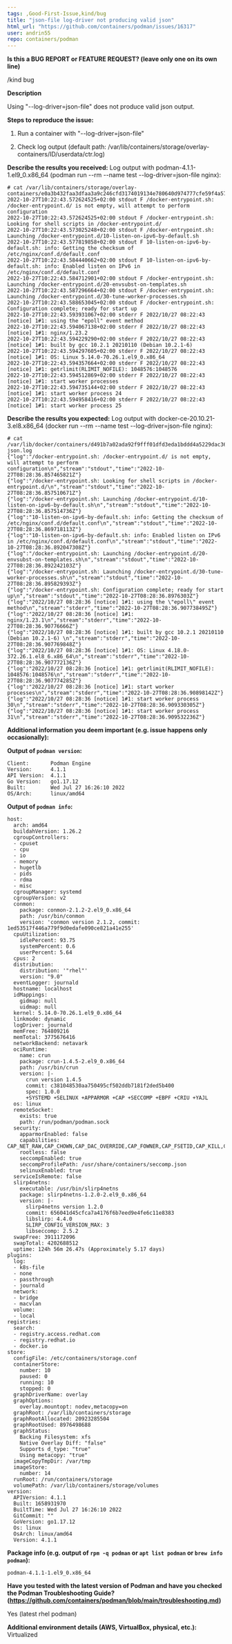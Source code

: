 ```yaml
---
tags: ,Good-First-Issue,kind/bug
title: "json-file log-driver not producing valid json"
html_url: "https://github.com/containers/podman/issues/16317"
user: andrin55
repo: containers/podman
---
```


<!--
---------------------------------------------------
BUG REPORT INFORMATION
---------------------------------------------------
Use the commands below to provide key information from your environment:
You do NOT have to include this information if this is a FEATURE REQUEST

**NOTE** A large number of issues reported against Podman are often found to already be fixed
in more current versions of the project.  Before reporting an issue, please verify the
version you are running with `podman version` and compare it to the latest release
documented on the top of Podman's [README.md](../README.md).  If they differ, please
update your version of Podman to the latest possible and retry your command before creating
an issue.

Also, there is a running list of known issues in the [Podman Troubleshooting Guide](https://github.com/containers/podman/blob/main/troubleshooting.md),
please reference that page before opening a new issue.

If you are filing a bug against `podman build`, please instead file a bug
against Buildah (https://github.com/containers/buildah/issues). Podman build
executes Buildah to perform container builds, and as such the Buildah
maintainers are best equipped to handle these bugs.
-->

**Is this a BUG REPORT or FEATURE REQUEST? (leave only one on its own line)**

/kind bug


**Description**

Using "--log-driver=json-file" does not produce valid json output.

**Steps to reproduce the issue:**

1. Run a container with "--log-driver=json-file" 

2. Check log output (default path: /var/lib/containers/storage/overlay-containers/ID/userdata/ctr.log)

**Describe the results you received:**
Log output with podman-4.1.1-1.el9_0.x86_64 (podman run --rm --name test --log-driver=json-file nginx):
```
# cat /var/lib/containers/storage/overlay-containers/e0a3b432faa3dfaa3a9c246cfd3174019134e780640d974777cfe59f4a572c74/userdata/ctr.log
2022-10-27T10:22:43.572624525+02:00 stdout F /docker-entrypoint.sh: /docker-entrypoint.d/ is not empty, will attempt to perform configuration
2022-10-27T10:22:43.572624525+02:00 stdout F /docker-entrypoint.sh: Looking for shell scripts in /docker-entrypoint.d/
2022-10-27T10:22:43.573025248+02:00 stdout F /docker-entrypoint.sh: Launching /docker-entrypoint.d/10-listen-on-ipv6-by-default.sh
2022-10-27T10:22:43.577819858+02:00 stdout F 10-listen-on-ipv6-by-default.sh: info: Getting the checksum of /etc/nginx/conf.d/default.conf
2022-10-27T10:22:43.584440662+02:00 stdout F 10-listen-on-ipv6-by-default.sh: info: Enabled listen on IPv6 in /etc/nginx/conf.d/default.conf
2022-10-27T10:22:43.584712901+02:00 stdout F /docker-entrypoint.sh: Launching /docker-entrypoint.d/20-envsubst-on-templates.sh
2022-10-27T10:22:43.587296664+02:00 stdout F /docker-entrypoint.sh: Launching /docker-entrypoint.d/30-tune-worker-processes.sh
2022-10-27T10:22:43.588653045+02:00 stdout F /docker-entrypoint.sh: Configuration complete; ready for start up
2022-10-27T10:22:43.593931067+02:00 stderr F 2022/10/27 08:22:43 [notice] 1#1: using the "epoll" event method
2022-10-27T10:22:43.594067138+02:00 stderr F 2022/10/27 08:22:43 [notice] 1#1: nginx/1.23.2
2022-10-27T10:22:43.594229290+02:00 stderr F 2022/10/27 08:22:43 [notice] 1#1: built by gcc 10.2.1 20210110 (Debian 10.2.1-6)
2022-10-27T10:22:43.594297605+02:00 stderr F 2022/10/27 08:22:43 [notice] 1#1: OS: Linux 5.14.0-70.26.1.el9_0.x86_64
2022-10-27T10:22:43.594357664+02:00 stderr F 2022/10/27 08:22:43 [notice] 1#1: getrlimit(RLIMIT_NOFILE): 1048576:1048576
2022-10-27T10:22:43.594512869+02:00 stderr F 2022/10/27 08:22:43 [notice] 1#1: start worker processes
2022-10-27T10:22:43.594735144+02:00 stderr F 2022/10/27 08:22:43 [notice] 1#1: start worker process 24
2022-10-27T10:22:43.594958416+02:00 stderr F 2022/10/27 08:22:43 [notice] 1#1: start worker process 25
```

**Describe the results you expected:**
Log output with docker-ce-20.10.21-3.el8.x86_64 (docker run --rm --name test --log-driver=json-file nginx):
```
# cat /var/lib/docker/containers/d491b7a02ada92f9fff01dfd3eda1bddd4a5229dac363aacd3baac709e584fda/d491b7a02ada92f9fff01dfd3eda1bddd4a5229dac363aacd3baac709e584fda-json.log
{"log":"/docker-entrypoint.sh: /docker-entrypoint.d/ is not empty, will attempt to perform configuration\n","stream":"stdout","time":"2022-10-27T08:28:36.857465821Z"}
{"log":"/docker-entrypoint.sh: Looking for shell scripts in /docker-entrypoint.d/\n","stream":"stdout","time":"2022-10-27T08:28:36.857510671Z"}
{"log":"/docker-entrypoint.sh: Launching /docker-entrypoint.d/10-listen-on-ipv6-by-default.sh\n","stream":"stdout","time":"2022-10-27T08:28:36.857514736Z"}
{"log":"10-listen-on-ipv6-by-default.sh: info: Getting the checksum of /etc/nginx/conf.d/default.conf\n","stream":"stdout","time":"2022-10-27T08:28:36.869718113Z"}
{"log":"10-listen-on-ipv6-by-default.sh: info: Enabled listen on IPv6 in /etc/nginx/conf.d/default.conf\n","stream":"stdout","time":"2022-10-27T08:28:36.892047308Z"}
{"log":"/docker-entrypoint.sh: Launching /docker-entrypoint.d/20-envsubst-on-templates.sh\n","stream":"stdout","time":"2022-10-27T08:28:36.892242103Z"}
{"log":"/docker-entrypoint.sh: Launching /docker-entrypoint.d/30-tune-worker-processes.sh\n","stream":"stdout","time":"2022-10-27T08:28:36.895829393Z"}
{"log":"/docker-entrypoint.sh: Configuration complete; ready for start up\n","stream":"stdout","time":"2022-10-27T08:28:36.8976303Z"}
{"log":"2022/10/27 08:28:36 [notice] 1#1: using the \"epoll\" event method\n","stream":"stderr","time":"2022-10-27T08:28:36.907738495Z"}
{"log":"2022/10/27 08:28:36 [notice] 1#1: nginx/1.23.1\n","stream":"stderr","time":"2022-10-27T08:28:36.90776666Z"}
{"log":"2022/10/27 08:28:36 [notice] 1#1: built by gcc 10.2.1 20210110 (Debian 10.2.1-6) \n","stream":"stderr","time":"2022-10-27T08:28:36.907769848Z"}
{"log":"2022/10/27 08:28:36 [notice] 1#1: OS: Linux 4.18.0-372.26.1.el8_6.x86_64\n","stream":"stderr","time":"2022-10-27T08:28:36.907772136Z"}
{"log":"2022/10/27 08:28:36 [notice] 1#1: getrlimit(RLIMIT_NOFILE): 1048576:1048576\n","stream":"stderr","time":"2022-10-27T08:28:36.907774285Z"}
{"log":"2022/10/27 08:28:36 [notice] 1#1: start worker processes\n","stream":"stderr","time":"2022-10-27T08:28:36.90898142Z"}
{"log":"2022/10/27 08:28:36 [notice] 1#1: start worker process 30\n","stream":"stderr","time":"2022-10-27T08:28:36.909330305Z"}
{"log":"2022/10/27 08:28:36 [notice] 1#1: start worker process 31\n","stream":"stderr","time":"2022-10-27T08:28:36.909532236Z"}
```

**Additional information you deem important (e.g. issue happens only occasionally):**

**Output of `podman version`:**

```
Client:       Podman Engine
Version:      4.1.1
API Version:  4.1.1
Go Version:   go1.17.12
Built:        Wed Jul 27 16:26:10 2022
OS/Arch:      linux/amd64
```

**Output of `podman info`:**

```
host:
  arch: amd64
  buildahVersion: 1.26.2
  cgroupControllers:
  - cpuset
  - cpu
  - io
  - memory
  - hugetlb
  - pids
  - rdma
  - misc
  cgroupManager: systemd
  cgroupVersion: v2
  conmon:
    package: conmon-2.1.2-2.el9_0.x86_64
    path: /usr/bin/conmon
    version: 'conmon version 2.1.2, commit: 1ed53517f446a779f9d0edafe090ce821a41e255'
  cpuUtilization:
    idlePercent: 93.75
    systemPercent: 0.6
    userPercent: 5.64
  cpus: 2
  distribution:
    distribution: '"rhel"'
    version: "9.0"
  eventLogger: journald
  hostname: localhost
  idMappings:
    gidmap: null
    uidmap: null
  kernel: 5.14.0-70.26.1.el9_0.x86_64
  linkmode: dynamic
  logDriver: journald
  memFree: 764809216
  memTotal: 3775676416
  networkBackend: netavark
  ociRuntime:
    name: crun
    package: crun-1.4.5-2.el9_0.x86_64
    path: /usr/bin/crun
    version: |-
      crun version 1.4.5
      commit: c381048530aa750495cf502ddb7181f2ded5b400
      spec: 1.0.0
      +SYSTEMD +SELINUX +APPARMOR +CAP +SECCOMP +EBPF +CRIU +YAJL
  os: linux
  remoteSocket:
    exists: true
    path: /run/podman/podman.sock
  security:
    apparmorEnabled: false
    capabilities: CAP_NET_RAW,CAP_CHOWN,CAP_DAC_OVERRIDE,CAP_FOWNER,CAP_FSETID,CAP_KILL,CAP_NET_BIND_SERVICE,CAP_SETFCAP,CAP_SETGID,CAP_SETPCAP,CAP_SETUID,CAP_SYS_CHROOT
    rootless: false
    seccompEnabled: true
    seccompProfilePath: /usr/share/containers/seccomp.json
    selinuxEnabled: true
  serviceIsRemote: false
  slirp4netns:
    executable: /usr/bin/slirp4netns
    package: slirp4netns-1.2.0-2.el9_0.x86_64
    version: |-
      slirp4netns version 1.2.0
      commit: 656041d45cfca7a4176f6b7eed9e4fe6c11e8383
      libslirp: 4.4.0
      SLIRP_CONFIG_VERSION_MAX: 3
      libseccomp: 2.5.2
  swapFree: 3911172096
  swapTotal: 4202688512
  uptime: 124h 56m 26.47s (Approximately 5.17 days)
plugins:
  log:
  - k8s-file
  - none
  - passthrough
  - journald
  network:
  - bridge
  - macvlan
  volume:
  - local
registries:
  search:
  - registry.access.redhat.com
  - registry.redhat.io
  - docker.io
store:
  configFile: /etc/containers/storage.conf
  containerStore:
    number: 10
    paused: 0
    running: 10
    stopped: 0
  graphDriverName: overlay
  graphOptions:
    overlay.mountopt: nodev,metacopy=on
  graphRoot: /var/lib/containers/storage
  graphRootAllocated: 20923285504
  graphRootUsed: 8976498688
  graphStatus:
    Backing Filesystem: xfs
    Native Overlay Diff: "false"
    Supports d_type: "true"
    Using metacopy: "true"
  imageCopyTmpDir: /var/tmp
  imageStore:
    number: 14
  runRoot: /run/containers/storage
  volumePath: /var/lib/containers/storage/volumes
version:
  APIVersion: 4.1.1
  Built: 1658931970
  BuiltTime: Wed Jul 27 16:26:10 2022
  GitCommit: ""
  GoVersion: go1.17.12
  Os: linux
  OsArch: linux/amd64
  Version: 4.1.1
```

**Package info (e.g. output of `rpm -q podman` or `apt list podman` or `brew info podman`):**

```
podman-4.1.1-1.el9_0.x86_64
```

**Have you tested with the latest version of Podman and have you checked the Podman Troubleshooting Guide? (https://github.com/containers/podman/blob/main/troubleshooting.md)**


Yes (latest rhel podman)

**Additional environment details (AWS, VirtualBox, physical, etc.):**
Virtualized
